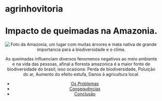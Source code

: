 # agrinhovitoria
<!DOCTYPE html>
<html lang="pt-br">
<head>
    <meta charset="UTF-8">
    <meta name="viewport" content="width=device-width, initial-scale=1.0">
    <title>Impacto do Desmatamento</title>
    <link rel="stylesheet" href="style.css">
</head>
<body>
    <header>
        <h1>Impacto de queimadas na Amazonia.</h1 com muitas árvores e mata nativa preservada.">
       <img src="vista-floresta-amazonica.webp" alt="Foto da Amazonia, um lugar com muitas árvores e mata nativa de grande importancia para a biodiversidade e o clima."> 
        <p>As queimadas influenciam diversos fenomenos negativos ao meio ambiente e na vida das pessoas, afinal a floresta amazonica é a maior fonte de biodiversidade do brasil; isso ocasiona: Perda de biodiversidade, Poluição do ar, Aumento do efeito estufa, Danos à agricultura local. </p>
        <nav>
            <ul>
                <li><a href="#problemas">Os Problemas</a></li>
                <li><a href="#consequencias">Consequências</a></li>
                <li><a href="#conclusao">Conclusão</a></li>
            </ul>
        </nav>
    </header>

